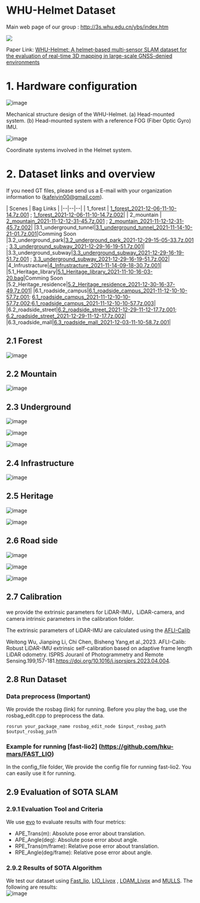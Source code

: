 # WHU-Helmet Dataset

Main web page of our group : http://3s.whu.edu.cn/ybs/index.htm

![](https://pic.imgdb.cn/item/62b0366d0947543129e8cb24.jpg)

Paper Link:
[ WHU-Helmet: A helmet-based multi-sensor SLAM dataset for the evaluation of real-time 3D mapping in large-scale GNSS-denied environments](https://ieeexplore.ieee.org/document/10123040/authors#authors)

# 1. Hardware configuration 

![image](https://user-images.githubusercontent.com/52630624/229660634-67254e65-dd60-4ed4-bc42-d0b896cfe5c8.png)

Mechanical structure design of the WHU-Helmet. (a) Head-mounted system. (b) Head-mounted system with a reference FOG (Fiber Optic Gyro) IMU.

![image](https://user-images.githubusercontent.com/52630624/229660876-3a5f2655-56f1-4bcf-93ca-6f520a5871c6.png)

Coordinate systems involved in the Helmet system.

# 2. Dataset links and overview

If you need GT files, please send us a E-mail with your organization information to (kafeiyin00@gmail.com).  

| Scenes | Bag Links |
|--|--|--|
| 1_forest | [1_forest_2021-12-06-11-10-14.7z.001](https://researchdata.ntu.edu.sg/api/access/datafile/111016) ; [1_forest_2021-12-06-11-10-14.7z.002](https://researchdata.ntu.edu.sg/api/access/datafile/111015)|
| 2_mountain | [2_mountain_2021-11-12-12-31-45.7z.001](https://researchdata.ntu.edu.sg/api/access/datafile/111018) ; [2_mountain_2021-11-12-12-31-45.7z.002](https://researchdata.ntu.edu.sg/api/access/datafile/111017)|
|3.1_underground_tunnel|[3.1_underground_tunnel_2021-11-14-10-21-01.7z.001](https://researchdata.ntu.edu.sg/api/access/datafile/111019)|Comming Soon
|3.2_underground_park|[3.2_underground_park_2021-12-29-15-05-33.7z.001](https://researchdata.ntu.edu.sg/api/access/datafile/111022) ; [3.3_underground_subway_2021-12-29-16-19-51.7z.001](https://researchdata.ntu.edu.sg/api/access/datafile/111021)|
|3.3_underground_subway|[3.3_underground_subway_2021-12-29-16-19-51.7z.001](https://researchdata.ntu.edu.sg/api/access/datafile/111021) ; [3.3_underground_subway_2021-12-29-16-19-51.7z.002](https://researchdata.ntu.edu.sg/api/access/datafile/111020)|
|4_Infrustracture|[4_Infrustracture_2021-11-14-09-18-30.7z.001](https://researchdata.ntu.edu.sg/api/access/datafile/111014)|
|5.1_Heritage_library|[5.1_Heritage_library_2021-11-10-16-03-20.bag](https://researchdata.ntu.edu.sg/api/access/datafile/110602)|Comming Soon
|5.2_Heritage_residence|[5.2_Heritage_residence_2021-12-30-16-37-49.7z.001](https://researchdata.ntu.edu.sg/api/access/datafile/111010)|
|6.1_roadside_campus|[6.1_roadside_campus_2021-11-12-10-10-57.7z.001](https://researchdata.ntu.edu.sg/api/access/datafile/111011); [6.1_roadside_campus_2021-11-12-10-10-57.7z.002](https://researchdata.ntu.edu.sg/api/access/datafile/111012);[6.1_roadside_campus_2021-11-12-10-10-57.7z.003](https://researchdata.ntu.edu.sg/api/access/datafile/111013)|
|6.2_roadside_street|[6.2_roadside_street_2021-12-29-11-12-17.7z.001](https://researchdata.ntu.edu.sg/api/access/datafile/111024); [6.2_roadside_street_2021-12-29-11-12-17.7z.002](https://researchdata.ntu.edu.sg/api/access/datafile/111025)|
|6.3_roadside_mall|[6.3_roadside_mall_2021-12-03-11-10-58.7z.001](https://researchdata.ntu.edu.sg/api/access/datafile/111023)|



## 2.1 Forest

![image](https://user-images.githubusercontent.com/52630624/229661132-b2f69659-47d2-4a15-85f2-8bad25b7edf6.png)

## 2.2 Mountain

![image](https://user-images.githubusercontent.com/52630624/229661157-c8d47a0c-deee-4c66-a616-f0df8d261f08.png)

## 2.3 Underground

![image](https://user-images.githubusercontent.com/52630624/229661197-8c3d84d6-1174-4b79-8382-8809972fe070.png)

![image](https://user-images.githubusercontent.com/52630624/229661222-0f3ba1a7-fa16-48f2-afdf-9ac6446b0ee8.png)

![image](https://user-images.githubusercontent.com/52630624/229661235-6b9b8a92-0e96-43f9-85bb-c389539ad8e0.png)

## 2.4 Infrastructure

![image](https://user-images.githubusercontent.com/52630624/229661266-0b8174c3-513c-4b2d-aece-797533f24a3d.png)

## 2.5 Heritage 

![image](https://user-images.githubusercontent.com/52630624/229661281-ec456620-8a16-40c0-adea-c496c41b8be0.png)

![image](https://user-images.githubusercontent.com/52630624/229661290-13c4f0b7-65f2-4fbb-8e09-ba28d72878fb.png)

## 2.6 Road side

![image](https://user-images.githubusercontent.com/52630624/229661320-a8e3a589-ec62-480c-89c1-bf54cd8778d7.png)

![image](https://user-images.githubusercontent.com/52630624/229661335-a2c742c5-b4c6-46d9-9f83-e0ce55e3eec6.png)

![image](https://user-images.githubusercontent.com/52630624/229661344-45ffc3fe-e494-431b-8d03-3dbdd49bc300.png)

## 2.7 Calibration
we provide the extrinsic parameters for LiDAR-IMU，LiDAR-camera, and camera intrinsic parameters in the calibration folder.

The extrinsic parameters of LiDAR-IMU are calculated using the [AFLI-Calib](https://www.sciencedirect.com/science/article/pii/S092427162300093X) 

Weitong Wu, Jianping Li, Chi Chen, Bisheng Yang,et al.,2023. AFLI-Calib: Robust LiDAR-IMU extrinsic self-calibration based on adaptive frame length LiDAR odometry. ISPRS Jouranl of Photogrammetry and Remote Sensing.199,157-181.https://doi.org/10.1016/j.isprsjprs.2023.04.004.

## 2.8 Run Dataset
### Data preprocess (Important)
We provide the rosbag (link) for running. Before you play the bag, use the rosbag_edit.cpp
to preprocess the data.


`rosrun your_package_name rosbag_edit_node $input_rosbag_path $output_rosbag_path
`
### Example for running [fast-lio2] (https://github.com/hku-mars/FAST_LIO)
In the config_file folder, We provide the config file  for running fast-lio2. You can easily use it for running.




## 2.9 Evaluation of SOTA SLAM
### 2.9.1 Evaluation Tool and Criteria 
We use [evo](https://github.com/MichaelGrupp/evo) to evaluate results with four metrics:  
* APE_Trans(m): Absolute pose error about translation.
* APE_Angle(deg): Absolute pose error about angle.
* RPE_Trans(m/frame): Relative pose error about translation.
* RPE_Angle(deg/frame): Relative pose error about angle.
### 2.9.2 Results of SOTA Algorithm
We test our dataset using [Fast_lio](https://github.com/hku-mars/FAST_LIO), [LIO_Livox](https://github.com/Livox-SDK/LIO-Livox) , [LOAM_Livox](https://github.com/hku-mars/loam_livox) and [MULLS](https://github.com/YuePanEdward/MULLS). The following are results:								
![image](https://user-images.githubusercontent.com/52630624/199044683-ebec2893-fd60-42a1-a96d-fada7ea65fee.png)









